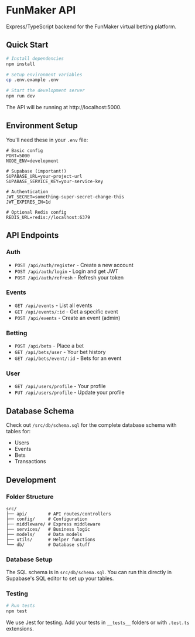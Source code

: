 # FunMaker API

Express/TypeScript backend for the FunMaker virtual betting platform.

## Quick Start

```bash
# Install dependencies 
npm install

# Setup environment variables
cp .env.example .env

# Start the development server
npm run dev
```

The API will be running at http://localhost:5000.

## Environment Setup

You'll need these in your `.env` file:

```
# Basic config
PORT=5000
NODE_ENV=development

# Supabase (important!)
SUPABASE_URL=your-project-url
SUPABASE_SERVICE_KEY=your-service-key

# Authentication
JWT_SECRET=something-super-secret-change-this
JWT_EXPIRES_IN=1d

# Optional Redis config
REDIS_URL=redis://localhost:6379
```

## API Endpoints

### Auth
- `POST /api/auth/register` - Create a new account
- `POST /api/auth/login` - Login and get JWT
- `POST /api/auth/refresh` - Refresh your token

### Events  
- `GET /api/events` - List all events
- `GET /api/events/:id` - Get a specific event
- `POST /api/events` - Create an event (admin)

### Betting
- `POST /api/bets` - Place a bet
- `GET /api/bets/user` - Your bet history
- `GET /api/bets/event/:id` - Bets for an event

### User
- `GET /api/users/profile` - Your profile
- `PUT /api/users/profile` - Update your profile

## Database Schema

Check out `/src/db/schema.sql` for the complete database schema with tables for:
- Users
- Events 
- Bets
- Transactions

## Development

### Folder Structure

```
src/
├── api/        # API routes/controllers
├── config/     # Configuration
├── middleware/ # Express middleware
├── services/   # Business logic
├── models/     # Data models
├── utils/      # Helper functions
└── db/         # Database stuff
```

### Database Setup

The SQL schema is in `src/db/schema.sql`. You can run this directly in Supabase's SQL editor to set up your tables.

### Testing

```bash
# Run tests
npm test
```

We use Jest for testing. Add your tests in `__tests__` folders or with `.test.ts` extensions. 